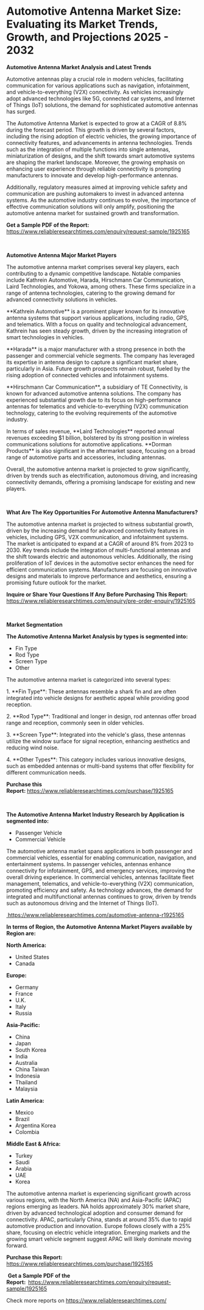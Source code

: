 <p><h1>Automotive Antenna Market Size: Evaluating its Market Trends, Growth, and Projections 2025 - 2032</h1></p><p><strong>Automotive Antenna Market Analysis and Latest Trends</strong></p>
<p><p>Automotive antennas play a crucial role in modern vehicles, facilitating communication for various applications such as navigation, infotainment, and vehicle-to-everything (V2X) connectivity. As vehicles increasingly adopt advanced technologies like 5G, connected car systems, and Internet of Things (IoT) solutions, the demand for sophisticated automotive antennas has surged.</p><p>The Automotive Antenna Market is expected to grow at a CAGR of 8.8% during the forecast period. This growth is driven by several factors, including the rising adoption of electric vehicles, the growing importance of connectivity features, and advancements in antenna technologies. Trends such as the integration of multiple functions into single antennas, miniaturization of designs, and the shift towards smart automotive systems are shaping the market landscape. Moreover, the growing emphasis on enhancing user experience through reliable connectivity is prompting manufacturers to innovate and develop high-performance antennas. </p><p>Additionally, regulatory measures aimed at improving vehicle safety and communication are pushing automakers to invest in advanced antenna systems. As the automotive industry continues to evolve, the importance of effective communication solutions will only amplify, positioning the automotive antenna market for sustained growth and transformation.</p></p>
<p><strong>Get a Sample PDF of the Report:&nbsp;</strong> <a href="https://www.reliableresearchtimes.com/enquiry/request-sample/1925165?utm_campaign=2269&utm_medium=2&utm_source=Github&utm_content=ia&utm_term=30032025&utm_id=automotive-antenna">https://www.reliableresearchtimes.com/enquiry/request-sample/1925165</a></p>
<p>&nbsp;</p>
<p><strong>Automotive Antenna Major Market Players</strong></p>
<p><p>The automotive antenna market comprises several key players, each contributing to a dynamic competitive landscape. Notable companies include Kathrein Automotive, Harada, Hirschmann Car Communication, Laird Technologies, and Yokowa, among others. These firms specialize in a range of antenna technologies, catering to the growing demand for advanced connectivity solutions in vehicles.</p><p>**Kathrein Automotive** is a prominent player known for its innovative antenna systems that support various applications, including radio, GPS, and telematics. With a focus on quality and technological advancement, Kathrein has seen steady growth, driven by the increasing integration of smart technologies in vehicles.</p><p>**Harada** is a major manufacturer with a strong presence in both the passenger and commercial vehicle segments. The company has leveraged its expertise in antenna design to capture a significant market share, particularly in Asia. Future growth prospects remain robust, fueled by the rising adoption of connected vehicles and infotainment systems.</p><p>**Hirschmann Car Communication**, a subsidiary of TE Connectivity, is known for advanced automotive antenna solutions. The company has experienced substantial growth due to its focus on high-performance antennas for telematics and vehicle-to-everything (V2X) communication technology, catering to the evolving requirements of the automotive industry.</p><p>In terms of sales revenue, **Laird Technologies** reported annual revenues exceeding $1 billion, bolstered by its strong position in wireless communications solutions for automotive applications. **Dorman Products** is also significant in the aftermarket space, focusing on a broad range of automotive parts and accessories, including antennas.</p><p>Overall, the automotive antenna market is projected to grow significantly, driven by trends such as electrification, autonomous driving, and increasing connectivity demands, offering a promising landscape for existing and new players.</p></p>
<p>&nbsp;</p>
<p><strong>What Are The Key Opportunities For Automotive Antenna Manufacturers?</strong></p>
<p><p>The automotive antenna market is projected to witness substantial growth, driven by the increasing demand for advanced connectivity features in vehicles, including GPS, V2X communication, and infotainment systems. The market is anticipated to expand at a CAGR of around 8% from 2023 to 2030. Key trends include the integration of multi-functional antennas and the shift towards electric and autonomous vehicles. Additionally, the rising proliferation of IoT devices in the automotive sector enhances the need for efficient communication systems. Manufacturers are focusing on innovative designs and materials to improve performance and aesthetics, ensuring a promising future outlook for the market.</p></p>
<p><strong>Inquire or Share Your Questions If Any Before Purchasing This Report:</strong> <a href="https://www.reliableresearchtimes.com/enquiry/pre-order-enquiry/1925165?utm_campaign=2269&utm_medium=2&utm_source=Github&utm_content=ia&utm_term=30032025&utm_id=automotive-antenna">https://www.reliableresearchtimes.com/enquiry/pre-order-enquiry/1925165</a></p>
<p>&nbsp;</p>
<p><strong>Market Segmentation</strong></p>
<p><strong>The Automotive Antenna Market Analysis by types is segmented into:</strong></p>
<p><ul><li>Fin Type</li><li>Rod Type</li><li>Screen Type</li><li>Other</li></ul></p>
<p><p>The automotive antenna market is categorized into several types: </p><p>1. **Fin Type**: These antennas resemble a shark fin and are often integrated into vehicle designs for aesthetic appeal while providing good reception.</p><p>2. **Rod Type**: Traditional and longer in design, rod antennas offer broad range and reception, commonly seen in older vehicles.</p><p>3. **Screen Type**: Integrated into the vehicle's glass, these antennas utilize the window surface for signal reception, enhancing aesthetics and reducing wind noise.</p><p>4. **Other Types**: This category includes various innovative designs, such as embedded antennas or multi-band systems that offer flexibility for different communication needs.</p></p>
<p><strong>Purchase this Report:&nbsp;</strong><a href="https://www.reliableresearchtimes.com/purchase/1925165?utm_campaign=2269&utm_medium=2&utm_source=Github&utm_content=ia&utm_term=30032025&utm_id=automotive-antenna">https://www.reliableresearchtimes.com/purchase/1925165</a></p>
<p>&nbsp;</p>
<p><strong>The Automotive Antenna Market Industry Research by Application is segmented into:</strong></p>
<p><ul><li>Passenger Vehicle</li><li>Commercial Vehicle</li></ul></p>
<p><p>The automotive antenna market spans applications in both passenger and commercial vehicles, essential for enabling communication, navigation, and entertainment systems. In passenger vehicles, antennas enhance connectivity for infotainment, GPS, and emergency services, improving the overall driving experience. In commercial vehicles, antennas facilitate fleet management, telematics, and vehicle-to-everything (V2X) communication, promoting efficiency and safety. As technology advances, the demand for integrated and multifunctional antennas continues to grow, driven by trends such as autonomous driving and the Internet of Things (IoT).</p></p>
<p><a href="https://www.reliableresearchtimes.com/automotive-antenna-r1925165?utm_campaign=2269&utm_medium=2&utm_source=Github&utm_content=ia&utm_term=30032025&utm_id=automotive-antenna">&nbsp;https://www.reliableresearchtimes.com/automotive-antenna-r1925165</a></p>
<p><strong>In terms of Region, the Automotive Antenna Market Players available by Region are:</strong></p>
<p>
    <p> <strong> North America: </strong>
        <ul>
            <li>United States</li>
            <li>Canada</li>
        </ul>
        </p> 
    <p> <strong> Europe: </strong>
        <ul>
            <li>Germany</li>
            <li>France</li>
            <li>U.K.</li>
            <li>Italy</li>
            <li>Russia</li>
        </ul>
        </p> 
    <p> <strong> Asia-Pacific: </strong>
        <ul>
            <li>China</li>
            <li>Japan</li>
            <li>South Korea</li>
            <li>India</li>
            <li>Australia</li>
            <li>China Taiwan</li>
            <li>Indonesia</li>
            <li>Thailand</li>
            <li>Malaysia</li>
        </ul>
        </p> 
    <p> <strong> Latin America: </strong>
        <ul>
            <li>Mexico</li>
            <li>Brazil</li>
            <li>Argentina Korea</li>
            <li>Colombia</li>
        </ul>
        </p> 
    <p> <strong> Middle East & Africa: </strong>
        <ul>
            <li>Turkey</li>
            <li>Saudi</li>
            <li>Arabia</li>
            <li>UAE</li>
            <li>Korea</li>
        </ul>
    </p>
    </p>
<p><p>The automotive antenna market is experiencing significant growth across various regions, with the North America (NA) and Asia-Pacific (APAC) regions emerging as leaders. NA holds approximately 30% market share, driven by advanced technological adoption and consumer demand for connectivity. APAC, particularly China, stands at around 35% due to rapid automotive production and innovation. Europe follows closely with a 25% share, focusing on electric vehicle integration. Emerging markets and the growing smart vehicle segment suggest APAC will likely dominate moving forward.</p></p>
<p><strong>Purchase this Report: </strong><a href="https://www.reliableresearchtimes.com/purchase/1925165?utm_campaign=2269&utm_medium=2&utm_source=Github&utm_content=ia&utm_term=30032025&utm_id=automotive-antenna">https://www.reliableresearchtimes.com/purchase/1925165</a></p>
<p>&nbsp;<strong>Get a Sample PDF of the Report:&nbsp;&nbsp;</strong><a href="https://www.reliableresearchtimes.com/enquiry/request-sample/1925165?utm_campaign=2269&utm_medium=2&utm_source=Github&utm_content=ia&utm_term=30032025&utm_id=automotive-antenna">https://www.reliableresearchtimes.com/enquiry/request-sample/1925165</a></p>
<p><strong></strong></p>
<p>Check more reports on <a href="https://www.reliableresearchtimes.com/?utm_campaign=2269&utm_medium=2&utm_source=Github&utm_content=ia&utm_term=30032025&utm_id=automotive-antenna">https://www.reliableresearchtimes.com/</a></p>